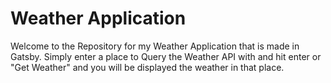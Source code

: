 # Weather Application

Welcome to the Repository for my Weather Application that is made in Gatsby. Simply enter a place to Query the Weather API with and hit enter or "Get Weather" and you will be displayed the weather in that place.